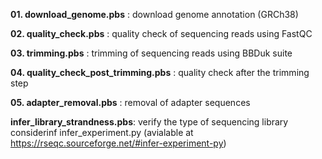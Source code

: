 **01. download_genome.pbs**                    : download genome annotation (GRCh38)

**02. quality_check.pbs**                      : quality check of sequencing reads using FastQC

**03. trimming.pbs**                           : trimming of sequencing reads using BBDuk suite

**04. quality_check_post_trimming.pbs**        : quality check after the trimming step

**05. adapter_removal.pbs**                    : removal of adapter sequences




**infer_library_strandness.pbs**: verify the type of sequencing library considerinf infer_experiment.py (avialable at https://rseqc.sourceforge.net/#infer-experiment-py)
